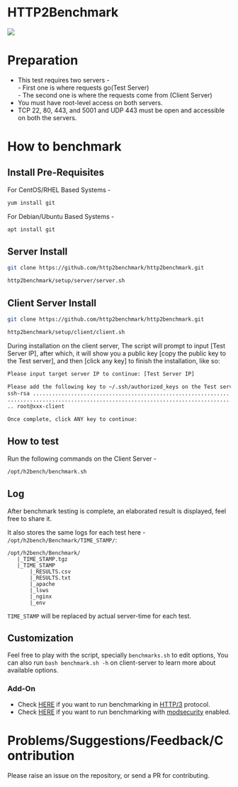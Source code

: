 # HTTP2Benchmark
[<img src="https://img.shields.io/badge/Made%20with-BASH-orange.svg">](https://en.wikipedia.org/wiki/Bash_(Unix_shell)) 

# Preparation 
  - This test requires two servers -   
            - First one is where requests go(Test Server)   
            - The second one is where the requests come from (Client Server)
  - You must have root-level access on both servers.
  - TCP 22, 80, 443, and 5001 and UDP 443 must be open and accessible on both the servers.

# How to benchmark

## Install Pre-Requisites
For CentOS/RHEL Based Systems - 
```bash
yum install git
```

For Debian/Ubuntu Based Systems - 
```bash
apt install git
```

## Server Install
``` bash
git clone https://github.com/http2benchmark/http2benchmark.git
```
``` bash
http2benchmark/setup/server/server.sh
```

## Client Server Install
``` bash
git clone https://github.com/http2benchmark/http2benchmark.git
```
``` bash
http2benchmark/setup/client/client.sh
```

During installation on the client server, The script will prompt  to input [Test Server IP], after which, it will show you a public key [copy the public key to the Test server], and then [click any key] to finish the installation, like so:
``` bash
Please input target server IP to continue: [Test Server IP]
```
``` bash
Please add the following key to ~/.ssh/authorized_keys on the Test server
ssh-rsa .................................................................
.........................................................................
.. root@xxx-client
```
``` bash
Once complete, click ANY key to continue: 
```

## How to test
Run the following commands on the Client Server - 
``` bash
/opt/h2bench/benchmark.sh
```

## Log 
After benchmark testing is complete, an elaborated result is displayed, feel free to share it.

It also stores the same logs for each test here - `/opt/h2bench/Benchmark/TIME_STAMP/`:
```
/opt/h2bench/Benchmark/
   |_TIME_STAMP.tgz
   |_TIME_STAMP 
       |_RESULTS.csv
       |_RESULTS.txt
       |_apache
       |_lsws
       |_nginx
       |_env
```

`TIME_STAMP` will be replaced by actual server-time for each test.

## Customization
Feel free to play with the script, specially `benchmarks.sh` to edit options, You can also run `bash benchmark.sh -h` on client-server to learn more about available options.

### Add-On
  - Check [HERE](https://github.com/http2benchmark/http2benchmark/blob/master/http3/README.md) if you want to run benchmarking in [HTTP/3](https://en.wikipedia.org/wiki/HTTP/3) protocol. 
  - Check [HERE](https://github.com/http2benchmark/http2benchmark/blob/master/modsec/README.md) if you want to run benchmarking with [modsecurity](https://en.wikipedia.org/wiki/ModSecurity) enabled. 

# Problems/Suggestions/Feedback/Contribution
Please raise an issue on the repository, or send a PR for contributing.
